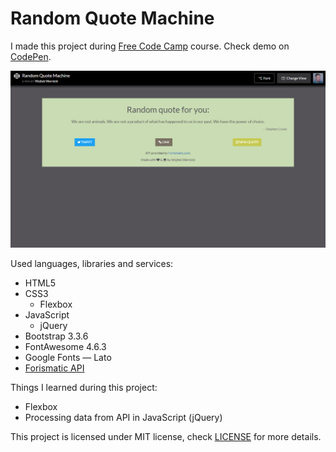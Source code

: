 # Random Quote Machine
I made this project during [Free Code Camp](https://www.freecodecamp.com/) course. Check demo on [CodePen](http://codepen.io/WojtekWernicki/full/NAkBBv/).

![](screenshot.png)

Used languages, libraries and services:

- HTML5
- CSS3
  - Flexbox
- JavaScript
  - jQuery
- Bootstrap 3.3.6
- FontAwesome 4.6.3
- Google Fonts &mdash; Lato
- [Forismatic API](http://forismatic.com/en/api/)

Things I learned during this project:

- Flexbox
- Processing data from API in JavaScript (jQuery)

This project is licensed under MIT license, check [LICENSE](LICENSE) for more details.